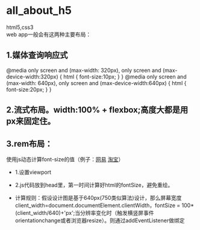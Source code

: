 # all_about_h5
html5,css3  
web app一般会有这两种主要布局： 
## 1.媒体查询响应式  
@media only screen and (max-width: 320px), only screen and (max-device-width:320px) {
    html {
      font-size:10px;
    }
}
@media only screen and (max-width: 640px), only screen and (max-device-width:640px) {
    html {
      font-size:20px;
    }
}
## 2.流式布局。width:100% + flexbox;高度大都是用px来固定住。 

## 3.rem布局：  
使用js动态计算font-size的值（例子：[网易](http://3g.163.com/touch/all?version=v_standard) [淘宝](https://m.taobao.com/?sprefer=sypc00#index)）  
  * 1.设置viewport  
    <meta name="viewport" content="width=device-width,initial-scale=1.0,minimum-scale=1.0,maximum-scale=1.0,user-scalable=no,minimal-ui" />  
  * 2.js代码放到head里，第一时间计算好html的fontSize，避免重绘。  
  
  * 计算规则：假设设计图是基于640px(750类似算法)设计，那么屏幕宽度 client_width=document.documentElement.clientWidth，fontSize = 100*(client_width/640)+'px';当分辨率变化时（触发横竖屏事件orientationchange或者浏览器resize）。则通过addEventListener做绑定

